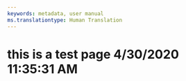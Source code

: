 ```yaml
---
keywords: metadata, user manual
ms.translationtype: Human Translation
---
```

# this is a test page 4/30/2020 11:35:31 AM